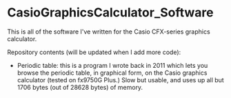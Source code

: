 # CasioGraphicsCalculator_Software
This is all of the software I've written for the Casio CFX-series graphics calculator.



Repository contents (will be updated when I add more code):

- Periodic table: this is a program I wrote back in 2011 which lets you browse the periodic table, in graphical form, on the Casio graphics calculator (tested on fx9750G Plus.)  Slow but usable, and uses up all but 1706 bytes (out of 28628 bytes) of memory.
